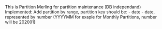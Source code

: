 This is Partition Merling for partition maintenance (DB independand)
Implemented:
    Add partition by range, partition key should be:
        - date
        - date, represented by number (YYYYMM for exaple for Monthly Partitions, number will be 202001)





